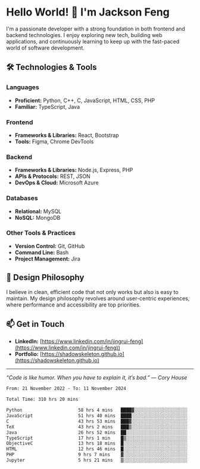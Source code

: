 # Hello World! 👋 I'm Jackson Feng

I'm a passionate developer with a strong foundation in both frontend and backend technologies. I enjoy exploring new tech, building web applications, and continuously learning to keep up with the fast-paced world of software development.

## 🛠 Technologies & Tools

### Languages
- **Proficient:** Python, C++, C, JavaScript, HTML, CSS, PHP
- **Familiar:** TypeScript, Java

### Frontend
- **Frameworks & Libraries:** React, Bootstrap
- **Tools:** Figma, Chrome DevTools

### Backend
- **Frameworks & Libraries:** Node.js, Express, PHP
- **APIs & Protocols:** REST, JSON
- **DevOps & Cloud:** Microsoft Azure

### Databases
- **Relational:** MySQL
- **NoSQL:** MongoDB

### Other Tools & Practices
- **Version Control:** Git, GitHub
- **Command Line:** Bash
- **Project Management:** Jira


## 🎨 Design Philosophy

I believe in clean, efficient code that not only works but also is easy to maintain. My design philosophy revolves around user-centric experiences, where performance and accessibility are top priorities.

## 📫 Get in Touch

- **LinkedIn:** [https://www.linkedin.com/in/jingrui-feng](https://www.linkedin.com/in/jingrui-feng))
- **Portfolio:** [https://shadowskeleton.github.io](https://shadowskeleton.github.io)

---

*“Code is like humor. When you have to explain it, it’s bad.” — Cory House*



<!--START_SECTION:waka-->

```txt
From: 21 November 2022 - To: 11 November 2024

Total Time: 310 hrs 20 mins

Python                     58 hrs 4 mins   ████▓░░░░░░░░░░░░░░░░░░░░   18.71 %
JavaScript                 51 hrs 40 mins  ████░░░░░░░░░░░░░░░░░░░░░   16.65 %
C                          43 hrs 53 mins  ███▓░░░░░░░░░░░░░░░░░░░░░   14.15 %
TeX                        43 hrs 2 mins   ███▒░░░░░░░░░░░░░░░░░░░░░   13.87 %
Java                       26 hrs 52 mins  ██░░░░░░░░░░░░░░░░░░░░░░░   08.66 %
TypeScript                 17 hrs 1 min    █▒░░░░░░░░░░░░░░░░░░░░░░░   05.49 %
ObjectiveC                 13 hrs 18 mins  █░░░░░░░░░░░░░░░░░░░░░░░░   04.29 %
HTML                       12 hrs 46 mins  █░░░░░░░░░░░░░░░░░░░░░░░░   04.12 %
PHP                        9 hrs 7 mins    ▓░░░░░░░░░░░░░░░░░░░░░░░░   02.94 %
Jupyter                    5 hrs 21 mins   ▒░░░░░░░░░░░░░░░░░░░░░░░░   01.73 %
```

<!--END_SECTION:waka-->

